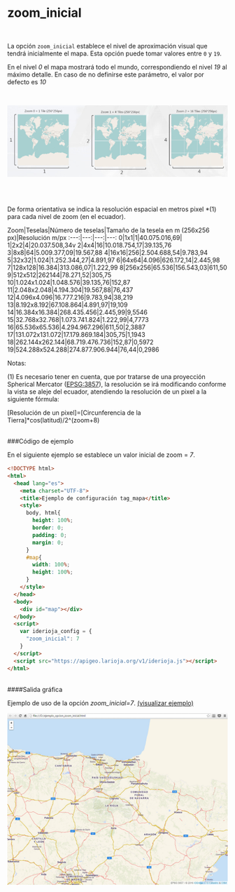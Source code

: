 # zoom_inicial
</br>

La opción `zoom_inicial` establece el nivel de aproximación visual que tendrá inicialmente el mapa. Esta opción puede tomar valores entre `0` y `19`.

En el nivel *0* el mapa mostrará todo el mundo, correspondiendo el nivel *19* al máximo detalle. En caso de no definirse este parámetro, el valor por defecto es *10*

</br>

![Tiles](/img/opciones_zoom_inicial_tiles.jpg "Tiles")

</br>
</br>

De forma orientativa se indica la resolución espacial en metros pixel *(1) para cada nivel de zoom (en el ecuador).

Zoom|Teselas|Número de teselas|Tamaño de la tesela en m (256x256 px)|Resolución m/px
:---:|---:|---:|---:
0|1x1|1|40.075.016,69|
1|2x2|4|20.037.508,34v
2|4x4|16|10.018.754,17|39.135,76
3|8x8|64|5.009.377,09|19.567,88
4|16x16|256|2.504.688,54|9.783,94
5|32x32|1.024|1.252.344,27|4.891,97
6|64x64|4.096|626.172,14|2.445,98
7|128x128|16.384|313.086,07|1.222,99
8|256x256|65.536|156.543,03|611,50
9|512x512|262144|78.271,52|305,75
10|1.024x1.024|1.048.576|39.135,76|152,87
11|2.048x2.048|4.194.304|19.567,88|76,437
12|4.096x4.096|16.777.216|9.783,94|38,219
13|8.192x8.192|67.108.864|4.891,97|19,109
14|16.384x16.384|268.435.456|2.445,99|9,5546
15|32.768x32.768|1.073.741.824|1.222,99|4,7773
16|65.536x65.536|4.294.967.296|611,50|2,3887
17|131.072x131.072|17.179.869.184|305,75|1,1943
18|262.144x262.144|68.719.476.736|152,87|0,5972
19|524.288x524.288|274.877.906.944|76,44|0,2986


Notas:

(1)  Es necesario tener en cuenta, que por tratarse de una proyección Spherical Mercator ([EPSG:3857](https://epsg.io/3857)), la resolución se irá modificando conforme la vista se aleje del ecuador, atendiendo la resolución de un pixel a la siguiente fórmula:

[Resolución de un pixel]=[Circunferencia de la Tierra]*cos(latitud)/2^(zoom+8)


</br>
###Código de ejemplo
</br>

En el siguiente ejemplo se establece un valor inicial de zoom = *7*.

```html
<!DOCTYPE html>
<html>
  <head lang="es">
    <meta charset="UTF-8">
    <title>Ejemplo de configuración tag_mapa</title>
    <style>
      body, html{
        height: 100%;
        border: 0;
        padding: 0;
        margin: 0;
      }
      #map{
        width: 100%;
        height: 100%;
      }
    </style>
  </head>
  <body>
    <div id="map"></div>
  </body>
  <script>
    var iderioja_config = {
      "zoom_inicial": 7
    }
  </script>
  <script src="https://apigeo.larioja.org/v1/iderioja.js"></script>
</html>
```

</br>
####Salida gráfica
</br>

Ejemplo de uso de la opción *zoom_inicial=7*. [(visualizar ejemplo)](https://iderioja.github.io/doc_api_iderioja/ejemplo_opcion_zoom_inicial)

![Ejemplo de uso de la opción zoom_inicial](/img/opciones_zoom_inicial_salida_grafica.jpg "Ejemplo de uso de la opción zoom_inicial")
